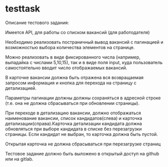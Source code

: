 # testtask

Описание тестового задания:

Имеется API, для работы со списком вакансий (для работодателя)

Необходимо реализовать постраничный вывод вакансий с пагинацией и возможностью выбора количества элементов на странице.

Можно реализовать в виде фиксированного числа (например, выпадайка с числами 5,10,15), так и в виде поля input, куда пользователь самостоятельно вводит число отображаемых вакансий.

В карточке вакансии должна быть отражена вся возвращаемая запросом информация и кнопка для перехода на страницу с детализацией.

Параметры пагинации должны должны сохраняться в адресной строке (т.е. она не должна сбрасываться при обновлении страницы).

При переходе в детализацию вакансии, должно отображаться наименование вакансии, список кандидатов(слева) и карточка детализации(справа).Карточка детализации кандидата должна обновляться при выборе кандидата в списке без перезагрузки страницы. Если кандидат не выбран, то карточка должна быть пустой.

Открытая карточка не должна сбрасываться при перезагрузке страниц

Тестовое задание должно быть выложено в открытый доступ на github или на gitlab.

